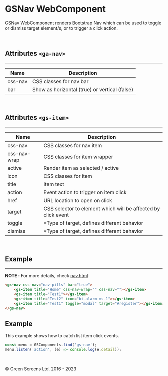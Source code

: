 # GSNav WebComponent
 
GSNav WebComponent renders Bootstrap Nav which can be used to toggle or dismiss target element/s, or to trigger a click action.
 
<br>
 
## Attributes ```<ga-nav>```
---
 
| Name               | Description                                                  |
|--------------------|--------------------------------------------------------------|
| css-nav            | CSS classes for nav bar                                      |
| bar                | Show as horizontal (true) or vertical (false)                |
 
<br>
 
## Attributes ```<gs-item>```
---
 
| Name               | Description                                                  |
|--------------------|--------------------------------------------------------------|
| css-nav            | CSS classes for nav item                                     |
| css-nav-wrap       | CSS classes for item wrapper                                 |
| active             | Render item as selected / active                             |
| icon               | CSS classes for item                                         |
| title              | Item text                                                    |
| action             | Event action to trigger on item click                        |
| href               | URL location to open on click                                |
| target             | CSS selector to element which will be affected by click event |
| toggle             | *Type of target, defines different behavior                  |
| dismiss            | *Type of target, defines different behavior                  |
 
<br>
 
## Example
---
 
**NOTE :**
For more details, check [nav.html](../../demos/nav.html)
 
```html
<gs-nav css-nav="nav-pills" bar="true">
    <gs-item title="Home" css-nav-wrap="" css-nav=""></gs-item>
    <gs-item title="Test1"></gs-item>
    <gs-item title="Test2" icon="bi-alarm ms-1"></gs-item>
    <gs-item title="Test1" toggle="modal" target="#register"></gs-item>
</gs-nav>
```
 
## Example
 
This example shows how to catch list item click events.
 
```JavaScript
const menu = GSComponents.find('gs-nav');
menu.listen('action', (e) => console.log(e.detail));
```

<br>

&copy; Green Screens Ltd. 2016 - 2023
